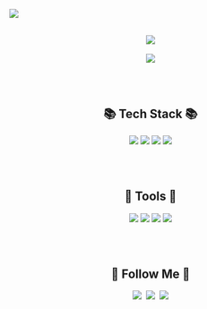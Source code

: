 <img src="https://capsule-render.vercel.app/api?type=slice&color=FBBAD4&height=150&section=header&text=%20leehyejun&fontSize=60&fontColor=494849" /><br><br>

<p align ="center">
<img src="https://github-readme-stats.vercel.app/api?username=04-5h&show_icons=true"><br><br>
<img src="https://github-readme-stats.vercel.app/api/top-langs/?username=04-5h&layout=compact"></p><br><br>
<h2 align="center">📚 Tech Stack 📚</h2>
<p align ="center">
  <img src="https://img.shields.io/badge/Java-007396?style=flat&logo=openjdk&logoColor=white"/>
  <img src="https://img.shields.io/badge/Mysql-E6B91E?style=flat&logo=MySql&logoColor=white"/>
  <img src="https://img.shields.io/badge/HTML-E34F26?style=flat&logo=html5&logoColor=white"/>
  <img src="https://img.shields.io/badge/CSS-1572B6?style=flat&logo=css3&logoColor=white"/>
  </p><br><br>
  <h2 align="center">🔨 Tools 🔨</h2>
  <p align ="center">
  <img src="https://img.shields.io/badge/Eclipse IDE-2C2255?style=flat&logo=Eclipse IDE&logoColor=white"/>
  <img src="https://img.shields.io/badge/intellij idea-000000?style=flat&logo=intellijidea&logoColor=white"/>
  <img src="https://img.shields.io/badge/visual studio code-007ACC?style=flat&logo=visualstudiocode&logoColor=white"/>
  <img src="https://img.shields.io/badge/apache tomcat-F8DC75?style=flat&logo=apachetomcat&logoColor=white"/>
  </p><br><br>

<h2 align="center">🌈 Follow Me 🌈</h2>
<p align ="center">
  <a href="https://github.com/04-5h"><img src="https://img.shields.io/badge/github-181717?style=flat&logo=github&logoColor=white"/></a>&nbsp
  <a href="https://www.instagram.com/05.4h/"><img src="https://img.shields.io/badge/instagram-E4405F?style=flat&logo=instagram&logoColor=white"/></a>&nbsp
  <a href="mailto:lhg0004@gmail.com"><img src="https://img.shields.io/badge/Gmail-d14836?style=flat-square&logo=Gmail&logoColor=white&link=kimhyein7110@gmail.com"/></a>
</p>
</div>
<br><br><br>

